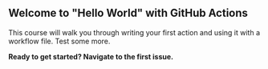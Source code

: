 ## Welcome to "Hello World" with GitHub Actions

This course will walk you through writing your first action and using it with a workflow file. Test some more.

**Ready to get started? Navigate to the first issue.**

